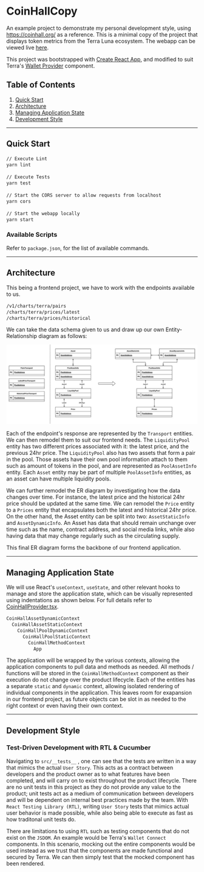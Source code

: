 # CoinHallCopy
An example project to demonstrate my personal development style, using https://coinhall.org/ as a reference. This is a minimal copy of the project that displays token metrics from the Terra Luna ecosystem. The webapp can be viewed live [here](https://sh4nnongoh.github.io/CoinHallCopy/).


This project was bootstrapped with [Create React App](https://github.com/facebook/create-react-app), and modified to suit Terra's [Wallet Provider](https://github.com/terra-money/wallet-provider) component.

## Table of Contents
1. [Quick Start](#Quick-Start)
2. [Architecture](#Architecture)
3. [Managing Application State](#Managing-Application-State)
4. [Development Style](#Development-Style)

---

## Quick Start
```
// Execute Lint
yarn lint

// Execute Tests
yarn test

// Start the CORS server to allow requests from localhost
yarn cors

// Start the webapp locally
yarn start
```

### Available Scripts
Refer to ```package.json```, for the list of available commands.

---

## Architecture
This being a frontend project, we have to work with the endpoints available to us.

```
/v1/charts/terra/pairs
/charts/terra/prices/latest
/charts/terra/prices/historical
```

We can take the data schema given to us and draw up our own Entity-Relationship diagram as follows:

![Entity-Relationship Diagram](doc/erdiag.jpg)

Each of the endpoint's response are represented by the `Transport` entities. We can then remodel them to suit our frontend needs. The `LiquidityPool` entity has two different prices associated with it: the latest price, and the previous 24hr price. The `LiquidityPool` also has two assets that form a pair in the pool. Those assets have their own pool information attach to them such as amount of tokens in the pool, and are represented as `PoolAssetInfo` entity. Each `Asset` entity may be part of multiple `PoolAssetInfo` entities, as an asset can have multiple liquidity pools.

We can further remodel the ER diagram by investigating how the data changes over time. For instance, the latest price and the historical 24hr price should be updated at the same time. We can remodel the `Price` entity to a `Prices` entity that encapsulates both the latest and historical 24hr price. On the other hand, the Asset entity can be split into two: `AssetStaticInfo` and `AssetDynamicInfo`. An Asset has data that should remain unchange over time such as the name, contract address, and social media links, while also having data that may change regularly such as the circulating supply.

This final ER diagram forms the backbone of our frontend application.

---

## Managing Application State

We will use React's ```useContext```, ```useState```, and other relevant hooks to manage and store the application state, which can be visually represented using indentations as shown below. For full details refer to [CoinHallProvider.tsx](src/contexts/CoinHallProvider.tsx).
```
CoinHallAssetDynamicContext
  CoinHallAssetStaticContext
    CoinHallPoolDynamicContext  
      CoinHallPoolStaticContext  
        CoinHallMethodContext
          App
```

The application will be wrapped by the various contexts, allowing the application components to pull data and methods as needed. All methods / functions will be stored in the `CoinHallMethodContext` component as their execution do not change over the product lifecycle. Each of the entities has a separate `static` and `dynamic` context, allowing isolated rendering of individual components in the application. This leaves room for exapansion in our frontend project, as future objects can be slot in as needed to the right context or even having their own context.

---

## Development Style
### Test-Driven Development with RTL & Cucumber

Navigating to ```src/__tests__``` , one can see that the tests are written in a way that mimics the actual `User Story`. This acts as a contract between developers and the product owner as to what features have been completed, and will carry on to exist throughout the product lifecycle. There are no unit tests in this project as they do not provide any value to the product; unit tests act as a medium of communication between developers and will be dependent on internal best practices made by the team. With `React Testing Library (RTL)`, writing `User Story` tests that mimics actual user behavior is made possible, while also being able to execute as fast as how traditonal unit tests do.

There are limitations to using `RTL` such as testing components that do not exist on the `JSDOM`. An example would be Terra's `Wallet Connect` components. In this scenario, mocking out the entire components would be used instead as we trust that the components are made functional and secured by Terra. We can then simply test that the mocked component has been rendered.

